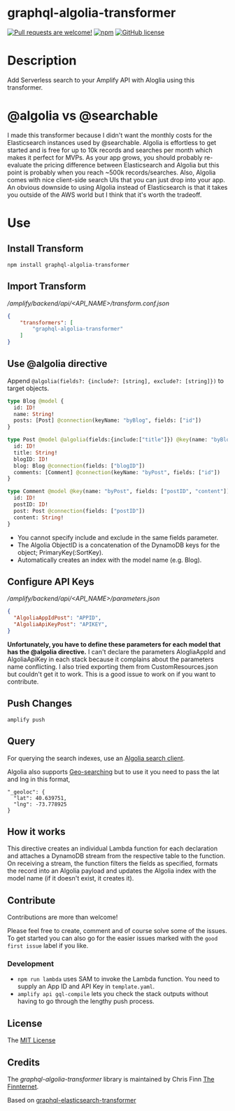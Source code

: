 # graphql-algolia-transformer

[![Pull requests are welcome!](https://img.shields.io/badge/PRs-welcome-brightgreen)](#contribute-)
[![npm](https://img.shields.io/npm/v/graphql-algolia-transformer)](https://www.npmjs.com/package/graphql-algolia-transformer)
[![GitHub license](https://img.shields.io/github/license/thefinnomenon/graphql-algolia-transformer)](https://github.com/thefinnomenon/graphql-algolia-transformer/blob/master/LICENSE)

# Description
Add Serverless search to your Amplify API with Aloglia using this transformer.

# @algolia vs @searchable
I made this transformer because I didn't want the monthly costs for the Elasticsearch instances used by @searchable. Algolia is effortless to get started and is free for up to 10k records and searches per month which makes it perfect for MVPs. As your app grows, you should probably re-evaluate the pricing difference between Elasticsearch and Algolia but this point is probably when you reach ~500k records/searches. Also, Algolia comes with nice client-side search UIs that you can just drop into your app. An obvious downside to using Algolia instead of Elasticsearch is that it takes you outside of the AWS world but I think that it's worth the tradeoff.

# Use
## Install Transform

`npm install graphql-algolia-transformer`

## Import Transform

*/amplify/backend/api/<API_NAME>/transform.conf.json*

```json
{
    "transformers": [
        "graphql-algolia-transformer"
    ]
}
```

## Use @algolia directive

Append `@algolia(fields?: {include?: [string], exclude?: [string]})` to target objects.

```graphql
type Blog @model {
  id: ID!
  name: String!
  posts: [Post] @connection(keyName: "byBlog", fields: ["id"])
}

type Post @model @algolia(fields:{include:["title"]}) @key(name: "byBlog", fields: ["blogID"]) {
  id: ID!
  title: String!
  blogID: ID!
  blog: Blog @connection(fields: ["blogID"])
  comments: [Comment] @connection(keyName: "byPost", fields: ["id"])
}

type Comment @model @key(name: "byPost", fields: ["postID", "content"]) {
  id: ID!
  postID: ID!
  post: Post @connection(fields: ["postID"])
  content: String!
}
```

- You cannot specify include and exclude in the same fields parameter.
- The Algolia ObjectID is a concatenation of the DynamoDB keys for the object; PrimaryKey(:SortKey).
- Automatically creates an index with the model name (e.g. Blog).

## Configure API Keys
*/amplify/backend/api/<API_NAME>/parameters.json*

```json
{
  "AlgoliaAppIdPost": "APPID",
  "AlgoliaApiKeyPost": "APIKEY",
}
```

**Unfortunately, you have to define these parameters for each model that has the @algolia directive.** I can't declare the parameters AlogliaAppId and AlgoliaApiKey in each stack because it complains about the parameters name conflicting. I also tried exporting them from CustomResources.json but couldn't get it to work. This is a good issue to work on if you want to contribute.

## Push Changes
`amplify push`

## Query
For querying the search indexes, use an [Algolia search client](https://www.algolia.com/developers/#integrations).

Algolia also supports [Geo-searching](https://www.algolia.com/doc/guides/building-search-ui/ui-and-ux-patterns/geo-search/react/) but to use it you need to pass the lat and lng in this format,

```
"_geoloc": {
  "lat": 40.639751,
  "lng": -73.778925
}
```

## How it works
This directive creates an individual Lambda function for each declaration and attaches a DynamoDB stream from the respective table to the function. On receiving a stream, the function filters the fields as specified, formats the record into an Algolia payload and updates the Algolia index with the model name (if it doesn't exist, it creates it).

## Contribute
Contributions are more than welcome!

Please feel free to create, comment and of course solve some of the issues. To get started you can also go for the easier issues marked with the `good first issue` label if you like.

### Development
- `npm run lambda` uses SAM to invoke the Lambda function. You need to supply an App ID and API Key in `template.yaml`.
- `amplify api gql-compile` lets you check the stack outputs without having to go through the lengthy push process.

## License
The [MIT License](LICENSE)

## Credits

The _graphql-algolia-transformer_ library is maintained by Chris Finn [The Finnternet](https://thefinnternet.com).

Based on [graphql-elasticsearch-transformer](https://github.com/aws-amplify/amplify-cli/tree/master/packages/graphql-elasticsearch-transformer)
